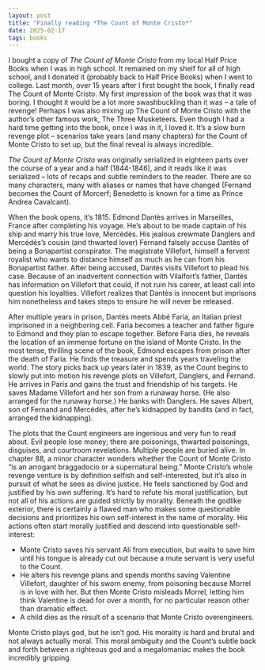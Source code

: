 ```yaml
---
layout: post
title: "Finally reading *The Count of Monte Cristo*"
date: 2025-02-17
tags: books
---
```


I bought a copy of *The Count of Monte Cristo* from my local Half Price Books when I was in high school. It remained on my shelf for all of high school, and I donated it (probably back to Half Price Books) when I went to college. Last month, over 15 years after I first bought the book, I finally read The Count of Monte Cristo. My first impression of the book was that it was boring. I thought it would be a lot more swashbuckling than it was – a tale of revenge! Perhaps I was also mixing up The Count of Monte Cristo with the author’s other famous work, The Three Musketeers. Even though I had a hard time getting into the book, once I was in it, I loved it. It’s a slow burn revenge plot – scenarios take years (and many chapters) for the Count of Monte Cristo to set up, but the final reveal is always incredible. 

*The Count of Monte Cristo* was originally serialized in eighteen parts over the course of a year and a half (1844-1846), and it reads like it was serialized – lots of recaps and subtle reminders to the reader. There are so many characters, many with aliases or names that have changed (Fernand becomes the Count of Morcerf; Benedetto is known for a time as Prince Andrea Cavalcant).

When the book opens, it’s 1815. Edmond Dantès arrives in Marseilles, France after completing his voyage. He’s about to be made captain of his ship and marry his true love, Mercédès. His jealous crewmate Danglers and Mercédès’s cousin (and thwarted lover) Fernand falsely accuse Dantès of being a Bonapartist conspirator. The magistrate Villefort, himself a fervent royalist who wants to distance himself as much as he can from his Bonapartist father. After being accused, Dantès visits Villefort to plead his case. Because of an inadvertent connection with Vilalfort’s father, Dantès has information on Villefort that could, if not ruin his career, at least call into question his loyalties. Villefort realizes that Dantès is innocent but imprisons him nonetheless and takes steps to ensure he will never be released. 

After multiple years in prison, Dantès meets Abbé Faria, an Italian priest imprisoned in a neighboring cell. Faria becomes a teacher and father figure to Edmond and they plan to escape together. Before Faria dies, he reveals the location of an immense fortune on the island of Monte Cristo. In the most tense, thrilling scene of the book, Edmond escapes from prison after the death of Faria. He finds the treasure and spends years traveling the world. The story picks back up years later in 1839, as the Count begins to slowly put into motion his revenge plots on Villefort, Danglers, and Fernand. He arrives in Paris and gains the trust and friendship of his targets. He saves Madame Villefort and her son from a runaway horse. (He also arranged for the runaway horse.) He banks with Danglers. He saves Albert, son of Fernand and Mercédès, after he’s kidnapped by bandits (and in fact, arranged the kidnapping).

The plots that the Count engineers are ingenious and very fun to read about. Evil people lose money; there are poisonings, thwarted poisonings, disguises, and courtroom revelations. Multiple people are buried alive. In chapter 88, a minor character wonders whether the Count of Monte Cristo “is an arrogant braggadocio or a supernatural being.” Monte Cristo’s whole revenge venture is by definition selfish and self-interested, but it’s also in pursuit of what he sees as divine justice. He feels sanctioned by God and justified by his own suffering. It’s hard to refute his moral justification, but not all of his actions are guided strictly by morality. Beneath the godlike exterior, there is certainly a flawed man who makes some questionable decisions and prioritizes his own self-interest in the name of morality. His actions often start morally justified and descend into questionable self-interest:

* Monte Cristo saves his servant Ali from execution, but waits to save him until his tongue is already cut out because a mute servant is very useful to the Count. 
* He alters his revenge plans and spends months saving Valentine Villefort, daughter of his sworn enemy, from poisoning because Morrel is in love with her. But then Monte Cristo misleads Morrel, letting him think Valentine is dead for over a month, for no particular reason other than dramatic effect. 
* A child dies as the result of a scenario that Monte Cristo overengineers. 

Monte Cristo plays god, but he isn’t god. His morality is hard and brutal and not always actually moral. This moral ambiguity and the Count’s subtle back and forth between a righteous god and a megalomaniac makes the book incredibly gripping.


<script data-goatcounter="https://dlog.goatcounter.com/count"
        async src="//gc.zgo.at/count.js"></script>


